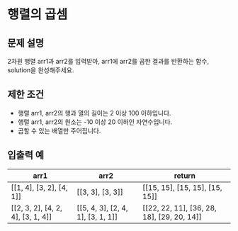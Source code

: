 # 행렬의 곱셈

## 문제 설명
2차원 행렬 arr1과 arr2를 입력받아, arr1에 arr2를 곱한 결과를 반환하는 함수, solution을 완성해주세요.

## 제한 조건
- 행렬 arr1, arr2의 행과 열의 길이는 2 이상 100 이하입니다.
- 행렬 arr1, arr2의 원소는 -10 이상 20 이하인 자연수입니다.
- 곱할 수 있는 배열만 주어집니다.

## 입출력 예
|arr1|arr2|return|
|-|-|-|
|[[1, 4], [3, 2], [4, 1]]|[[3, 3], [3, 3]]|[[15, 15], [15, 15], [15, 15]]|
|[[2, 3, 2], [4, 2, 4], [3, 1, 4]]|[[5, 4, 3], [2, 4, 1], [3, 1, 1]]|[[22, 22, 11], [36, 28, 18], [29, 20, 14]]|